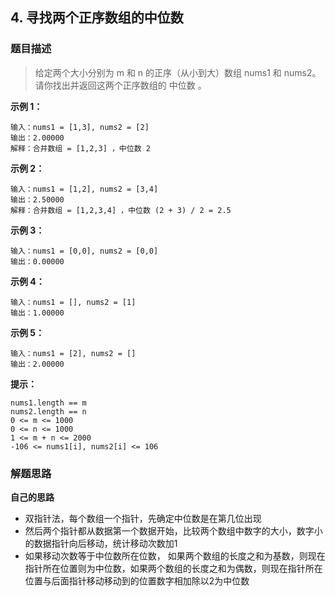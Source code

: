 ## 4. 寻找两个正序数组的中位数

### 题目描述

>给定两个大小分别为 m 和 n 的正序（从小到大）数组 nums1 和 nums2。请你找出并返回这两个正序数组的 中位数 。


**示例 1：**
```
输入：nums1 = [1,3], nums2 = [2]
输出：2.00000
解释：合并数组 = [1,2,3] ，中位数 2
```
**示例 2：**
```
输入：nums1 = [1,2], nums2 = [3,4]
输出：2.50000
解释：合并数组 = [1,2,3,4] ，中位数 (2 + 3) / 2 = 2.5
```
**示例 3：**
```
输入：nums1 = [0,0], nums2 = [0,0]
输出：0.00000
```
**示例 4：**
```
输入：nums1 = [], nums2 = [1]
输出：1.00000
```
**示例 5：**
```
输入：nums1 = [2], nums2 = []
输出：2.00000
```

**提示：**
```
nums1.length == m
nums2.length == n
0 <= m <= 1000
0 <= n <= 1000
1 <= m + n <= 2000
-106 <= nums1[i], nums2[i] <= 106
```

### 解题思路

**自己的思路**

- 双指针法，每个数组一个指针，先确定中位数是在第几位出现
- 然后两个指针都从数据第一个数据开始，比较两个数组中数字的大小，数字小的数据指针向后移动，统计移动次数加1
- 如果移动次数等于中位数所在位数， 如果两个数组的长度之和为基数，则现在指针所在位置则为中位数，如果两个数组的长度之和为偶数，则现在指针所在位置与后面指针移动移动到的位置数字相加除以2为中位数